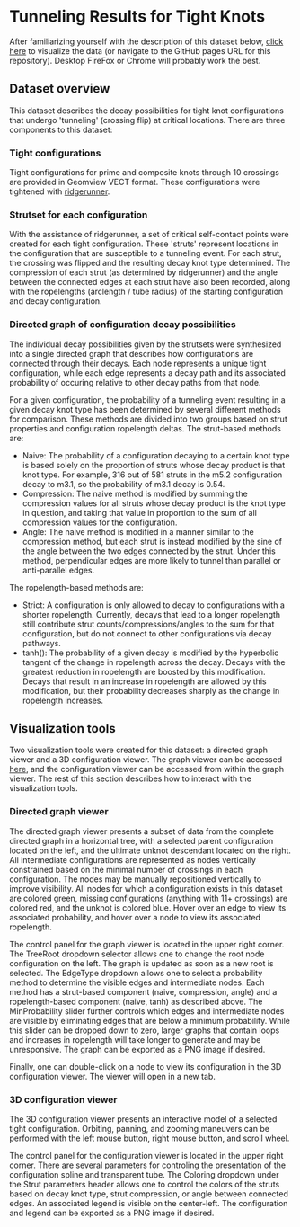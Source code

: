 # Tunneling Results for Tight Knots
After familiarizing yourself with the description of this dataset
below, [click
here](https://ust-knot-posse.github.io/tightknots-tunneling/) to
visualize the data (or navigate to the GitHub pages URL for this
repository). Desktop FireFox or Chrome will probably work the best.

## Dataset overview
This dataset describes the decay possibilities for tight knot
configurations that undergo 'tunneling' (crossing flip) at critical
locations. There are three components to this dataset:

### Tight configurations
Tight configurations for prime and composite knots through 10
crossings are provided in Geomview VECT format. These configurations
were tightened with
[ridgerunner](http://www.jasoncantarella.com/wordpress/software/ridgerunner/).

### Strutset for each configuration
With the assistance of ridgerunner, a set of critical self-contact
points were created for each tight configuration. These 'struts'
represent locations in the configuration that are susceptible to a
tunneling event. For each strut, the crossing was flipped and the
resulting decay knot type determined. The compression of each strut
(as determined by ridgerunner) and the angle between the connected
edges at each strut have also been recorded, along with the
ropelengths (arclength / tube radius) of the starting configuration
and decay configuration.

### Directed graph of configuration decay possibilities
The individual decay possibilities given by the strutsets were
synthesized into a single directed graph that describes how
configurations are connected through their decays. Each node
represents a unique tight configuration, while each edge represents a
decay path and its associated probability of occuring relative to
other decay paths from that node.

For a given configuration, the probability of a tunneling event
resulting in a given decay knot type has been determined by several
different methods for comparison. These methods are divided into two
groups based on strut properties and configuration ropelength
deltas. The strut-based methods are:
- Naive: The probability of a configuration decaying to a certain knot
  type is based solely on the proportion of struts whose decay product
  is that knot type. For example, 316 out of 581 struts in the m5.2
  configuration decay to m3.1, so the probability of m3.1 decay is
  0.54.
- Compression: The naive method is modified by summing the compression
  values for all struts whose decay product is the knot type in
  question, and taking that value in proportion to the sum of all
  compression values for the configuration.
- Angle: The naive method is modified in a manner similar to the
  compression method, but each strut is instead modified by the sine
  of the angle between the two edges connected by the strut. Under
  this method, perpendicular edges are more likely to tunnel than
  parallel or anti-parallel edges.
  
The ropelength-based methods are:
- Strict: A configuration is only allowed to decay to configurations
  with a shorter ropelength. Currently, decays that lead to a longer
  ropelength still contribute strut counts/compressions/angles to the
  sum for that configuration, but do not connect to other
  configurations via decay pathways.
- tanh(): The probability of a given decay is modified by the
  hyperbolic tangent of the change in ropelength across the
  decay. Decays with the greatest reduction in ropelength are boosted
  by this modification. Decays that result in an increase in
  ropelength are allowed by this modification, but their probability
  decreases sharply as the change in ropelength increases.

## Visualization tools
Two visualization tools were created for this dataset: a directed
graph viewer and a 3D configuration viewer. The graph viewer can be
accessed
[here](https://ust-knot-posse.github.io/tightknots-tunneling/), and
the configuration viewer can be accessed from within the graph
viewer. The rest of this section describes how to interact with the
visualization tools.

### Directed graph viewer
The directed graph viewer presents a subset of data from the complete
directed graph in a horizontal tree, with a selected parent
configuration located on the left, and the ultimate unknot descendant
located on the right. All intermediate configurations are represented
as nodes vertically constrained based on the minimal number of
crossings in each configuration. The nodes may be manually
repositioned vertically to improve visibility. All nodes for which a
configuration exists in this dataset are colored green, missing
configurations (anything with 11+ crossings) are colored red, and the
unknot is colored blue. Hover over an edge to view its associated
probability, and hover over a node to view its associated ropelength.

The control panel for the graph viewer is located in the upper right
corner. The TreeRoot dropdown selector allows one to change the root
node configuration on the left. The graph is updated as soon as a new
root is selected. The EdgeType dropdown allows one to select a
probability method to determine the visible edges and intermediate
nodes. Each method has a strut-based component (naive, compression,
angle) and a ropelength-based component (naive, tanh) as described
above. The MinProbability slider further controls which edges and
intermediate nodes are visible by eliminating edges that are below a
minimum probability. While this slider can be dropped down to zero,
larger graphs that contain loops and increases in ropelength will take
longer to generate and may be unresponsive. The graph can be exported
as a PNG image if desired.

Finally, one can double-click on a node to view its configuration in
the 3D configuration viewer. The viewer will open in a new tab.

### 3D configuration viewer
The 3D configuration viewer presents an interactive model of a
selected tight configuration. Orbiting, panning, and zooming maneuvers
can be performed with the left mouse button, right mouse button, and
scroll wheel.

The control panel for the configuration viewer is located in the upper
right corner. There are several parameters for controling the
presentation of the configuration spline and transparent tube. The
Coloring dropdown under the Strut parameters header allows one to
control the colors of the struts based on decay knot type, strut
compression, or angle between connected edges. An associated legend is
visible on the center-left. The configuration and legend can be
exported as a PNG image if desired.
